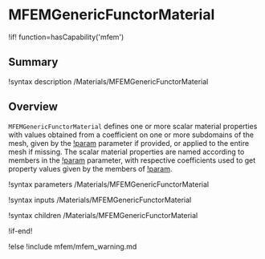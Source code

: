 # MFEMGenericFunctorMaterial

!if! function=hasCapability('mfem')

## Summary

!syntax description /Materials/MFEMGenericFunctorMaterial

## Overview

`MFEMGenericFunctorMaterial` defines one or more scalar material properties with values obtained from a coefficient on
one or more subdomains of the mesh, given by the [!param](/Materials/MFEMGenericFunctorMaterial/block) parameter if provided, or applied to the
entire mesh if missing. The scalar material properties are named according to members in the
[!param](/Materials/MFEMGenericFunctorMaterial/prop_names) parameter, with respective coefficients used to get property values given by the members of [!param](/Materials/MFEMGenericFunctorMaterial/prop_values).

!syntax parameters /Materials/MFEMGenericFunctorMaterial

!syntax inputs /Materials/MFEMGenericFunctorMaterial

!syntax children /Materials/MFEMGenericFunctorMaterial

!if-end!

!else
!include mfem/mfem_warning.md
